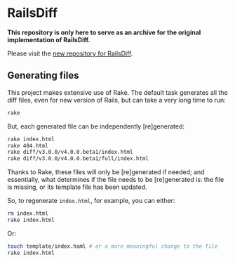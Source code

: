 # RailsDiff

**This repository is only here to serve as an archive for the original
implementation of RailsDiff.**

Please visit the [new repository for
RailsDiff](https://github.com/railsdiff/railsdiff).

## Generating files

This project makes extensive use of Rake. The default task generates all
the diff files, even for new version of Rails, but can take a very long
time to run:

```sh
rake
```

But, each generated file can be independently [re]generated:

```sh
rake index.html
rake 404.html
rake diff/v3.0.0/v4.0.0.beta1/index.html
rake diff/v3.0.0/v4.0.0.beta1/full/index.html
```

Thanks to Rake, these files will only be [re]generated if needed; and
essentially, what determines if the file needs to be [re]generated is:
the file is missing, or its template file has been updated.

So, to regenerate `index.html`, for example, you can either:

```sh
rm index.html
rake index.html
```

Or:

```sh
touch template/index.haml # or a more meaningful change to the file
rake index.html
```
